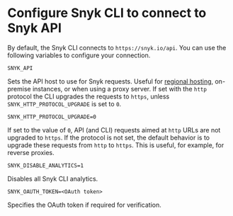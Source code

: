 # Configure Snyk CLI to connect to Snyk API

By default, the Snyk CLI connects to `https://snyk.io/api`. You can use the following variables to configure your connection.

`SNYK_API`

Sets the API host to use for Snyk requests. Useful for [regional hosting](../../working-with-snyk/regional-hosting-and-data-residency.md#cli-and-ci-pipelines-urls), on-premise instances, or when using a proxy server. If set with the `http` protocol the CLI upgrades the requests to `https`, unless `SNYK_HTTP_PROTOCOL_UPGRADE` is set to `0`.

`SNYK_HTTP_PROTOCOL_UPGRADE=0`

If set to the value of `0`, API (and CLI) requests aimed at `http` URLs are not upgraded to `https`. If the protocol is not set, the default behavior is to upgrade these requests from `http` to `https`. This is useful, for example, for reverse proxies.

`SNYK_DISABLE_ANALYTICS=1`

Disables all Snyk CLI analytics.

`SNYK_OAUTH_TOKEN=<OAuth token>`

Specifies the OAuth token if required for verification.
